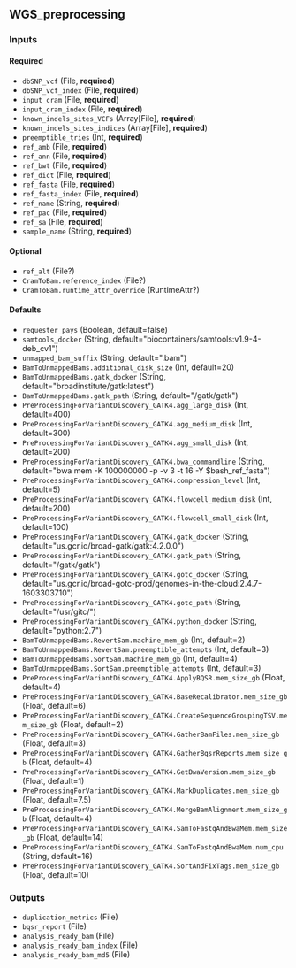 
## WGS_preprocessing

### Inputs

#### Required

  * `dbSNP_vcf` (File, **required**)
  * `dbSNP_vcf_index` (File, **required**)
  * `input_cram` (File, **required**)
  * `input_cram_index` (File, **required**)
  * `known_indels_sites_VCFs` (Array[File], **required**)
  * `known_indels_sites_indices` (Array[File], **required**)
  * `preemptible_tries` (Int, **required**)
  * `ref_amb` (File, **required**)
  * `ref_ann` (File, **required**)
  * `ref_bwt` (File, **required**)
  * `ref_dict` (File, **required**)
  * `ref_fasta` (File, **required**)
  * `ref_fasta_index` (File, **required**)
  * `ref_name` (String, **required**)
  * `ref_pac` (File, **required**)
  * `ref_sa` (File, **required**)
  * `sample_name` (String, **required**)

#### Optional

  * `ref_alt` (File?)
  * `CramToBam.reference_index` (File?)
  * `CramToBam.runtime_attr_override` (RuntimeAttr?)

#### Defaults

  * `requester_pays` (Boolean, default=false)
  * `samtools_docker` (String, default="biocontainers/samtools:v1.9-4-deb_cv1")
  * `unmapped_bam_suffix` (String, default=".bam")
  * `BamToUnmappedBams.additional_disk_size` (Int, default=20)
  * `BamToUnmappedBams.gatk_docker` (String, default="broadinstitute/gatk:latest")
  * `BamToUnmappedBams.gatk_path` (String, default="/gatk/gatk")
  * `PreProcessingForVariantDiscovery_GATK4.agg_large_disk` (Int, default=400)
  * `PreProcessingForVariantDiscovery_GATK4.agg_medium_disk` (Int, default=300)
  * `PreProcessingForVariantDiscovery_GATK4.agg_small_disk` (Int, default=200)
  * `PreProcessingForVariantDiscovery_GATK4.bwa_commandline` (String, default="bwa mem -K 100000000 -p -v 3 -t 16 -Y $bash_ref_fasta")
  * `PreProcessingForVariantDiscovery_GATK4.compression_level` (Int, default=5)
  * `PreProcessingForVariantDiscovery_GATK4.flowcell_medium_disk` (Int, default=200)
  * `PreProcessingForVariantDiscovery_GATK4.flowcell_small_disk` (Int, default=100)
  * `PreProcessingForVariantDiscovery_GATK4.gatk_docker` (String, default="us.gcr.io/broad-gatk/gatk:4.2.0.0")
  * `PreProcessingForVariantDiscovery_GATK4.gatk_path` (String, default="/gatk/gatk")
  * `PreProcessingForVariantDiscovery_GATK4.gotc_docker` (String, default="us.gcr.io/broad-gotc-prod/genomes-in-the-cloud:2.4.7-1603303710")
  * `PreProcessingForVariantDiscovery_GATK4.gotc_path` (String, default="/usr/gitc/")
  * `PreProcessingForVariantDiscovery_GATK4.python_docker` (String, default="python:2.7")
  * `BamToUnmappedBams.RevertSam.machine_mem_gb` (Int, default=2)
  * `BamToUnmappedBams.RevertSam.preemptible_attempts` (Int, default=3)
  * `BamToUnmappedBams.SortSam.machine_mem_gb` (Int, default=4)
  * `BamToUnmappedBams.SortSam.preemptible_attempts` (Int, default=3)
  * `PreProcessingForVariantDiscovery_GATK4.ApplyBQSR.mem_size_gb` (Float, default=4)
  * `PreProcessingForVariantDiscovery_GATK4.BaseRecalibrator.mem_size_gb` (Float, default=6)
  * `PreProcessingForVariantDiscovery_GATK4.CreateSequenceGroupingTSV.mem_size_gb` (Float, default=2)
  * `PreProcessingForVariantDiscovery_GATK4.GatherBamFiles.mem_size_gb` (Float, default=3)
  * `PreProcessingForVariantDiscovery_GATK4.GatherBqsrReports.mem_size_gb` (Float, default=4)
  * `PreProcessingForVariantDiscovery_GATK4.GetBwaVersion.mem_size_gb` (Float, default=1)
  * `PreProcessingForVariantDiscovery_GATK4.MarkDuplicates.mem_size_gb` (Float, default=7.5)
  * `PreProcessingForVariantDiscovery_GATK4.MergeBamAlignment.mem_size_gb` (Float, default=4)
  * `PreProcessingForVariantDiscovery_GATK4.SamToFastqAndBwaMem.mem_size_gb` (Float, default=14)
  * `PreProcessingForVariantDiscovery_GATK4.SamToFastqAndBwaMem.num_cpu` (String, default=16)
  * `PreProcessingForVariantDiscovery_GATK4.SortAndFixTags.mem_size_gb` (Float, default=10)

### Outputs

  * `duplication_metrics` (File)
  * `bqsr_report` (File)
  * `analysis_ready_bam` (File)
  * `analysis_ready_bam_index` (File)
  * `analysis_ready_bam_md5` (File)
